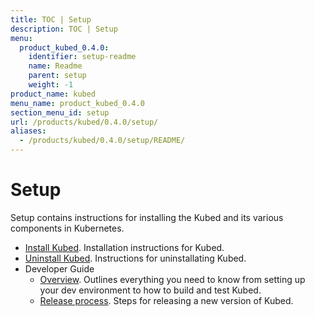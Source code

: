 ```yaml
---
title: TOC | Setup
description: TOC | Setup
menu:
  product_kubed_0.4.0:
    identifier: setup-readme
    name: Readme
    parent: setup
    weight: -1
product_name: kubed
menu_name: product_kubed_0.4.0
section_menu_id: setup
url: /products/kubed/0.4.0/setup/
aliases:
  - /products/kubed/0.4.0/setup/README/
---
```


# Setup

Setup contains instructions for installing the Kubed and its various components in Kubernetes.

- [Install Kubed](/docs/setup/install.md). Installation instructions for Kubed.
- [Uninstall Kubed](/docs/setup/uninstall.md). Instructions for uninstallating Kubed.
- Developer Guide
  - [Overview](/docs/setup/developer-guide/overview.md). Outlines everything you need to know from setting up your dev environment to how to build and test Kubed.
  - [Release process](/docs/setup/developer-guide/release.md). Steps for releasing a new version of Kubed.
